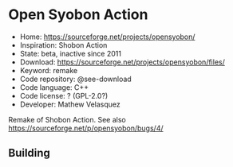# Open Syobon Action

- Home: https://sourceforge.net/projects/opensyobon/
- Inspiration: Shobon Action
- State: beta, inactive since 2011
- Download: https://sourceforge.net/projects/opensyobon/files/
- Keyword: remake
- Code repository: @see-download
- Code language: C++
- Code license: ? (GPL-2.0?)
- Developer: Mathew Velasquez

Remake of Shobon Action.
See also https://sourceforge.net/p/opensyobon/bugs/4/

## Building
